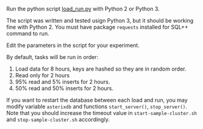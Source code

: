 Run the python script [load_run.py](scripts/load_run.py) with Python 2 or Python 3.

The script was written and tested usign Python 3, but it should be working fine with Python 2.
You must have package `requests` installed for SQL++ command to run.

Edit the parameters in the script for your experiment.

By default, tasks will be run in order:
1. Load data for 8 hours, keys are hashed so they are in random order.
2. Read only for 2 hours
3. 95% read and 5% inserts for 2 hours.
3. 50% read and 50% inserts for 2 hours.

If you want to restart the database between each load and run, you may modify variable `asterixdb` and functions `start_server()`, `stop_server()`. Note that you should increase the timeout value in `start-sample-cluster.sh` and `stop-sample-cluster.sh` accordingly.
